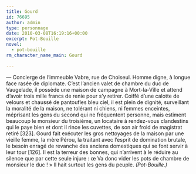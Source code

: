 ```yaml
---
title: Gourd
id: 76695
author: admin
type: personnage
date: 2010-03-08T16:19:16+00:00
excerpt: Pot-Bouille
novel:
  - pot-bouille
rm_character_name_main: Gourd

---
```

— Concierge de l&rsquo;immeuble Vabre, rue de Choiseul. Homme digne, à longue face rasée de diplomate. C&rsquo;est l&rsquo;ancien valet de chambre du duc de Vaugelade, il possède une maison de campagne à Mort-la-Ville et attend d&rsquo;avoir trois mille francs de renie pour s&rsquo;y retirer. Coiffé d&rsquo;une calotte de velours et chaussé de pantoufles bleu ciel, il est plein de dignité, surveillant la moralité de la maison, ne tolérant ni chiens, ni femmes enceintes, méprisant les gens du second qui ne fréquentent personne, mais estiment beaucoup le monsieur du troisième, un locataire à rendez-vous clandestins qui le paye bien et dont il rince les cuvettes, de son air froid de magistrat retiré [323]. Gourd fait exécuter les gros nettoyages de la maison par une vieille femme, la mère Pérou, la traitant avec l&rsquo;esprit de domination brutale, le besoin enragé de revanche des anciens domestiques qui se font servir à leur tour [126]. Il est la terreur des bonnes, qui n&rsquo;arrivent à le réduire au silence que par cette seule injure : œ Va donc vider les pots de chambre de monsieur le duc ! » Il hait surtout les gens du peuple. _(Pot-Bouille.)_